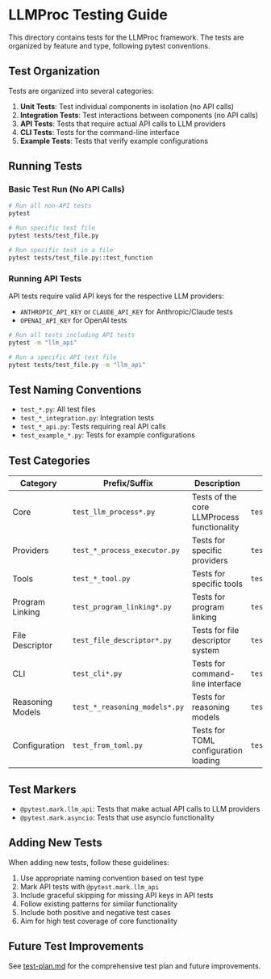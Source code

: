 # LLMProc Testing Guide

This directory contains tests for the LLMProc framework. The tests are organized by feature and type, following pytest conventions.

## Test Organization

Tests are organized into several categories:

1. **Unit Tests**: Test individual components in isolation (no API calls)
2. **Integration Tests**: Test interactions between components (no API calls)
3. **API Tests**: Tests that require actual API calls to LLM providers
4. **CLI Tests**: Tests for the command-line interface
5. **Example Tests**: Tests that verify example configurations

## Running Tests

### Basic Test Run (No API Calls)

```bash
# Run all non-API tests
pytest

# Run specific test file
pytest tests/test_file.py

# Run specific test in a file
pytest tests/test_file.py::test_function
```

### Running API Tests

API tests require valid API keys for the respective LLM providers:
- `ANTHROPIC_API_KEY` or `CLAUDE_API_KEY` for Anthropic/Claude tests
- `OPENAI_API_KEY` for OpenAI tests

```bash
# Run all tests including API tests
pytest -m "llm_api"

# Run a specific API test file
pytest tests/test_file.py -m "llm_api"
```

## Test Naming Conventions

- `test_*.py`: All test files
- `test_*_integration.py`: Integration tests
- `test_*_api.py`: Tests requiring real API calls
- `test_example_*.py`: Tests for example configurations

## Test Categories

| Category | Prefix/Suffix | Description | Example |
|----------|---------------|-------------|---------|
| Core | `test_llm_process*.py` | Tests of the core LLMProcess functionality | `test_llm_process.py` |
| Providers | `test_*_process_executor.py` | Tests for specific providers | `test_anthropic_process_executor.py` |
| Tools | `test_*_tool.py` | Tests for specific tools | `test_calculator_tool.py` |
| Program Linking | `test_program_linking*.py` | Tests for program linking | `test_program_linking.py` |
| File Descriptor | `test_file_descriptor*.py` | Tests for file descriptor system | `test_file_descriptor.py` |
| CLI | `test_cli*.py` | Tests for command-line interface | `test_cli.py` |
| Reasoning Models | `test_*_reasoning_models*.py` | Tests for reasoning models | `test_openai_reasoning_models.py` |
| Configuration | `test_from_toml.py` | Tests for TOML configuration loading | `test_from_toml.py` |

## Test Markers

- `@pytest.mark.llm_api`: Tests that make actual API calls to LLM providers
- `@pytest.mark.asyncio`: Tests that use asyncio functionality

## Adding New Tests

When adding new tests, follow these guidelines:

1. Use appropriate naming convention based on test type
2. Mark API tests with `@pytest.mark.llm_api`
3. Include graceful skipping for missing API keys in API tests
4. Follow existing patterns for similar functionality
5. Include both positive and negative test cases
6. Aim for high test coverage of core functionality

## Future Test Improvements

See [test-plan.md](../docs/test-plan.md) for the comprehensive test plan and future improvements.